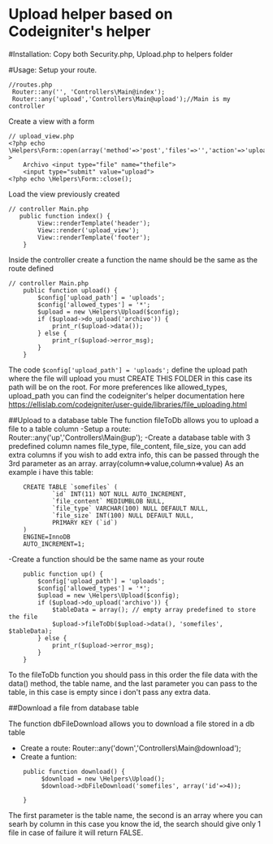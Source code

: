 # Upload helper based on Codeigniter's helper

#Installation:
Copy both Security.php, Upload.php to helpers folder

#Usage:
Setup your route. 
```
//routes.php
 Router::any('', 'Controllers\Main@index');
 Router::any('upload','Controllers\Main@upload');//Main is my controller
```
Create a view with a form

```
// upload_view.php
<?php echo \Helpers\Form::open(array('method'=>'post','files'=>'','action'=>'upload'));?>
    Archivo <input type="file" name="thefile">
    <input type="submit" value="upload">
<?php echo \Helpers\Form::close(); 
```
Load the view previously created 
```
// controller Main.php
   public function index() {
        View::renderTemplate('header');
        View::render('upload_view');
        View::renderTemplate('footer');
    }
```

Inside the controller create a function the name should be the same as the route defined
```
// controller Main.php
    public function upload() {
        $config['upload_path'] = 'uploads';
        $config['allowed_types'] = '*';
        $upload = new \Helpers\Upload($config);
        if ($upload->do_upload('archivo')) {
            print_r($upload->data());
        } else {
            print_r($upload->error_msg);
        }
    }
```

The code  ``` $config['upload_path'] = 'uploads'; ``` define the upload path where the file will upload
you must CREATE THIS FOLDER in this case its path will be on the root.
For more preferences like allowed_types, upload_path you can find the codeigniter's helper documentation here
https://ellislab.com/codeigniter/user-guide/libraries/file_uploading.html

##Upload to a database table
The function fileToDb allows you to upload a file to a table column
-Setup a route: Router::any('up','Controllers\Main@up');
-Create a database table with 3  predefined column names file_type, file_content, file_size, you can
add extra columns if you wish to add extra info, this can be passed through 
the 3rd parameter as an array. array(column=>value,column=>value)
As an example i have this table: 
```
    CREATE TABLE `somefiles` (
            `id` INT(11) NOT NULL AUTO_INCREMENT,
            `file_content` MEDIUMBLOB NULL,
            `file_type` VARCHAR(100) NULL DEFAULT NULL,
            `file_size` INT(100) NULL DEFAULT NULL,
            PRIMARY KEY (`id`)
    )
    ENGINE=InnoDB
    AUTO_INCREMENT=1;
```
-Create a function should be the same name as your route
```
    public function up() {
        $config['upload_path'] = 'uploads';
        $config['allowed_types'] = '*';
        $upload = new \Helpers\Upload($config);
        if ($upload->do_upload('archivo')) {
            $tableData = array(); // empty array predefined to store the file
            $upload->fileToDb($upload->data(), 'somefiles', $tableData);
        } else {
            print_r($upload->error_msg);
        }
    }
```
To the fileToDb function you should pass in this order the file data with the data()
method, the table name, and the last parameter you can pass to the table, 
in this case is empty since i don't pass any extra data.

##Download a file from database table

The function dbFileDownload  allows you to download a file stored in a db table
- Create a route: Router::any('down','Controllers\Main@download');
- Create a funtion: 
```
    public function download() {
         $download = new \Helpers\Upload();
         $download->dbFileDownload('somefiles', array('id'=>4));
         
    }
```
The first parameter is the table name, the second is an array where you can searh
by column in this case you know the id, the search should give only 1 file
in case of failure it will return FALSE.
